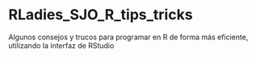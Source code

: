 # RLadies_SJO_R_tips_tricks
Algunos consejos y trucos para programar en R de forma más eficiente, utilizando la interfaz de RStudio
